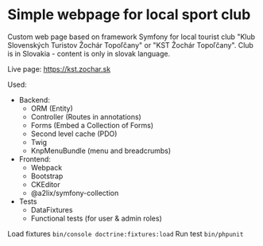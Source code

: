 # Simple webpage for local sport club

Custom web page based on framework Symfony for local tourist club "Klub Slovenských Turistov Žochár Topoľčany" or "KST Žochár Topoľčany". Club is in Slovakia - content is only in slovak language.

Live page: https://kst.zochar.sk

Used:
* Backend:
    * ORM (Entity)
    * Controller (Routes in annotations)
    * Forms (Embed a Collection of Forms)
    * Second level cache (PDO)
    * Twig
    * KnpMenuBundle (menu and breadcrumbs)
* Frontend:
    * Webpack
    * Bootstrap
    * CKEditor
    * @a2lix/symfony-collection
* Tests
    * DataFixtures
    * Functional tests (for user & admin roles)

Load fixtures `bin/console doctrine:fixtures:load`
Run test `bin/phpunit`